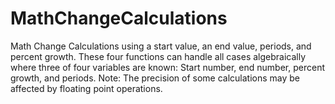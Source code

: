 # MathChangeCalculations
 Math Change Calculations using a start value, an end value, periods, and percent growth. 
 These four functions can handle all cases algebraically where three of four 
 variables are known: Start number, end number, percent growth, and periods.
 Note: The precision of some calculations may be affected by floating point 
 operations.